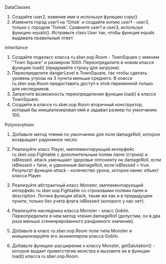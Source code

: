 DataClasses
1) Создайте user2, изменив имя и используя функцию copy()
2) Измените город user1 на 'Omsk' и создайте копию user1 - user3, только с городом 'Tomsk'.
   Сравните user1 и user3, используя функцию equals().
   Исправьте class User так, чтобы функция equals выдавала правильный ответ.

Inheritance
1) Создайте подкласс класса ru.sber.oop.Room - TownSquare c именем "Town Square" и размером 1000. Переопределите в новом
   классе функцию load() (придумайте строку для загрузки).
2) Переопределите dangerLevel в TownSquare, так чтобы сделать уровень угрозы на 3 пункта меньше среднего.
   В классе ru.sber.oop.Room предоставить доступ к этой переменной только для наследников.
3) Запретите возможность переопределения функции load() в классе TownSquare.
4) Создайте в классе ru.sber.oop.Room вторичный конструктор, который бы инициализировал имя и задавал размер по умолчанию 100.

Polymorphism
1) Добавьте метод чтения по умолчанию для поля damageRoll, которое возвращает радномное число.
2) Реализуйте класс Player, имплементирующий интерфейс ru.sber.oop.Fightable с дополнительным полем name (строка)
   и isBlessed. attack уменьшает здоровье оппоненту на damageRoll, если isBlessed = false, и удвоенный damageRoll, 
   если isBlessed = true. Результат функции attack -
   количество урона, которое нанес объект класса Player.

3) Реализуйте абстрактный класс Monster, имплементирующий интерфейс ru.sber.oop.Fightable со строковыми полями
   name и description. Логика функции attack, такая же как и в предыдущем пункте, только без учета флага isBlessed (которого у нас нет).
4) Реализуйте наследника класса Monster - класс Goblin. Переопределите в нем метод чтения damageRoll (допустим, он в два раза меньше сгененрированного
   рандомного значения).
5) Добавьте в класс ru.sber.oop.Room поле типа Monster и инициализируйте его экземпляром класса Goblin.
6) Добавьте функцию-расширение к классу Monster, getSalutation() - которое выдает приветствтие монстра
   и вызовите ее в функции load() класса ru.sber.oop.Room.